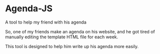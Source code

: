 # Agenda-JS
A tool to help my friend with his agenda

So, one of my friends make an agenda on his website,
and he got tired of manually editing the template HTML file for each week.

This tool is designed to help him write up his agenda more easily.
